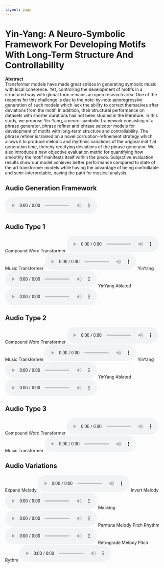 ```yaml
---
layout: page
---
```


# Yin-Yang: A Neuro-Symbolic Framework For Developing Motifs With Long-Term Structure And Controllability

**Abstract**  
Transformer models have made great strides in generating symbolic music with local coherence. Yet, controlling the development of motifs in a structured way with global form remains an open research area. One of the reasons for this challenge is due to the note-by-note autoregressive generation of such models which lack the ability to correct themselves after deviations from the motif. In addition, their structural performance on datasets with shorter durations has not been studied in the literature. In this study, we propose Yin-Yang, a neuro-symbolic framework consisting of a phrase generator, phrase refiner and phrase selector models for development of motifs with long-term structure and controllability. The phrase refiner is trained on a novel corruption-refinement strategy which allows it to produce melodic and rhythmic variations of the original motif at generation time, thereby rectifying deviations of the phrase generator. We also introduce a new objective evaluation metric for quantifying how smoothly the motif manifests itself within the piece. Subjective evaluation results show our model achieves better performance compared to state of the art transformer models while having the advantage of being controllable and semi-interpretable, paving the path for musical analysis.




## Audio Generation Framework

<audio src="Audio_Generation_Framework/YY_Generation_Framework.mp3" controls ></audio>

## Audio Type 1

Compound Word Transformer
<audio src="Audio_Type_1/NLB150927_01_CP.mp3" controls ></audio>
Music Transformer
<audio src="Audio_Type_1/NLB150927_01_MT.mp3" controls ></audio>
YinYang
<audio src="Audio_Type_1/NLB150927_01_YY.mp3" controls ></audio>
YinYang Ablated
<audio src="Audio_Type_1/NLB150927_01_YYA.mp3" controls ></audio>

## Audio Type 2

Compound Word Transformer
<audio src="Audio_Type_2/NLB075093_01_CP.mp3" controls ></audio>
Music Transformer
<audio src="Audio_Type_2/NLB075093_01_MT.mp3" controls ></audio>
YinYang
<audio src="Audio_Type_2/NLB075093_01_YY.mp3" controls ></audio>
YinYang Ablated
<audio src="Audio_Type_2/NLB075093_01_YYA.mp3" controls ></audio>

## Audio Type 3

Compound Word Transformer
<audio src="Audio_Type_2/tirol12_CP.mp3" controls ></audio>
Music Transformer
<audio src="Audio_Type_2/tirol12_MT.mp3" controls ></audio>
<!-- YinYang
<audio src="Audio_Type_2/NLB075093_01_YY.mp3" controls ></audio>
YinYang Ablated
<audio src="Audio_Type_2/NLB075093_01_YYA.mp3" controls ></audio> -->

## Audio Variations

Expand Melody
<audio src="Audio_Variations/han1006_mono_expand_melody_combined.mp3" controls ></audio>
Invert Melody
<audio src="Audio_Variations/han1006_mono_invert_melody_strict_combined.mp3" controls ></audio>
Masking
<audio src="Audio_Variations/han1006_mono_masking_combined.mp3" controls ></audio>
Permute Melody Pitch Rhythm
<audio src="Audio_Variations/han1006_mono_permute_melody_pitch_rhythm_combined.mp3" controls ></audio>
Retrograde Melody Pitch Rythm
<audio src="Audio_Variations/han1006_mono_retrograde_melody_pitch_rhythm_combined.mp3" controls ></audio>


<!-- We finally present some audio samples of separations produced by the system. By cross-referencing the cluster index with the histogram shown above, it is possible to recognize the class of sources characteristic of each cluster. -->


<!-- ### Example 0

Mix
<audio src="audio/4/mix.wav" controls ></audio>
Cluster 3 (Drums)
<audio src="audio/4/3.wav" controls ></audio>
Cluster 5 (Drums)
<audio src="audio/4/5.wav" controls ></audio>
Cluster 6 (Bass/Toms)
<audio src="audio/4/6.wav" controls ></audio>
Cluster 12 (Crash)
<audio src="audio/4/12.wav" controls ></audio>
Cluster 14 (Vocals)
<audio src="audio/4/14.wav" controls ></audio>

### Example 1

Mix
<audio src="audio/5/mix.wav" controls ></audio>
Cluster 3 (Drums)
<audio src="audio/5/3.wav" controls ></audio>
Cluster 5 (Drums)
<audio src="audio/5/5.wav" controls ></audio>
Cluster 6 (Bass/Toms)
<audio src="audio/5/6.wav" controls ></audio>
Cluster 8 (Guitar)
<audio src="audio/5/8.wav" controls ></audio>

### Example 2

Mix
<audio src="audio/3/mix.wav" controls ></audio>
Cluster 3 (Drums)
<audio src="audio/3/3.wav" controls ></audio>
Cluster 5 (Drums)
<audio src="audio/3/5.wav" controls ></audio>
Cluster 10 (Misc)
<audio src="audio/3/10.wav" controls ></audio>
Cluster 14 (Vocals)
<audio src="audio/3/14.wav" controls ></audio>

### Example 3

Mix
<audio src="audio/6/mix.wav" controls ></audio>
Cluster 3 (Drums)
<audio src="audio/6/3.wav" controls ></audio>
Cluster 5 (Drums)
<audio src="audio/6/5.wav" controls ></audio>
Cluster 6 (Bass/Toms)
<audio src="audio/6/6.wav" controls ></audio>
Cluster 12 (Crash)
<audio src="audio/6/12.wav" controls ></audio>
Cluster 14 (Vocals)
<audio src="audio/6/14.wav" controls ></audio>


### Example 4

Mix
<audio src="audio/0/mix.wav" controls ></audio>
Cluster 6 (Bass/Toms)
<audio src="audio/0/6.wav" controls ></audio>
Cluster 8 (Guitar)
<audio src="audio/0/8.wav" controls ></audio>
Cluster 14 (Vocals)
<audio src="audio/0/14.wav" controls ></audio>

### Example 5

Mix
<audio src="audio/1/mix.wav" controls ></audio>
Cluster 3 (Drums)
<audio src="audio/1/3.wav" controls ></audio>
Cluster 5 (Drums)
<audio src="audio/1/5.wav" controls ></audio>
Cluster 8 (Guitar)
<audio src="audio/1/8.wav" controls ></audio>
Cluster 12 (Crash)
<audio src="audio/1/12.wav" controls ></audio>
Cluster 14 (Vocals)
<audio src="audio/1/14.wav" controls ></audio>




 -->
